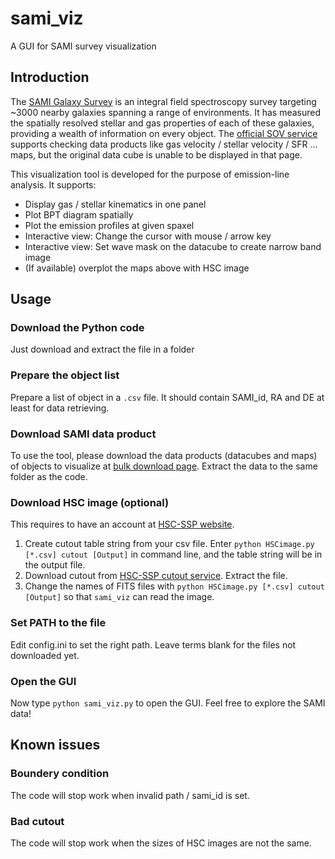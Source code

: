 # sami_viz
A GUI for SAMI survey visualization

## Introduction
The [SAMI Galaxy Survey](https://docs.datacentral.org.au/sami/) is an integral field spectroscopy survey targeting ~3000 nearby galaxies spanning a range of environments. It has measured the spatially resolved stellar and gas properties of each of these galaxies, providing a wealth of information on every object. The [official SOV service](https://datacentral.org.au/services/sov/) supports checking data products like gas velocity / stellar velocity / SFR ... maps, but the original data cube is unable to be displayed in that page.

This visualization tool is developed for the purpose of emission-line analysis. It supports:
 - Display gas / stellar kinematics in one panel
 - Plot BPT diagram spatially
 - Plot the emission profiles at given spaxel
 - Interactive view: Change the cursor with mouse / arrow key
 - Interactive view: Set wave mask on the datacube to create narrow band image
 - (If available) overplot the maps above with HSC image

## Usage
### Download the Python code
Just download and extract the file in a folder

### Prepare the object list
Prepare a list of object in a `.csv` file. It should contain SAMI_id, RA and DE at least for data retrieving.

### Download SAMI data product 
To use the tool, please download the data products (datacubes and maps) of objects to visualize at [bulk download page](https://datacentral.org.au/services/download/). Extract the data to the same folder as the code.

### Download HSC image (optional)
This requires to have an account at [HSC-SSP website](https://hsc-release.mtk.nao.ac.jp/doc/).  
1. Create cutout table string from your csv file. Enter `python HSCimage.py [*.csv] cutout [Output]` in command line, and the table string will be in the output file.
2. Download cutout from [HSC-SSP cutout service](https://hsc-release.mtk.nao.ac.jp/das_cutout/pdr2/). Extract the file.
3. Change the names of FITS files with `python HSCimage.py [*.csv] cutout [Output]` so that `sami_viz` can read the image. 

### Set PATH to the file
Edit config.ini to set the right path. Leave terms blank for the files not downloaded yet.

### Open the GUI
Now type `python sami_viz.py` to open the GUI. Feel free to explore the SAMI data!

## Known issues
### Boundery condition
The code will stop work when invalid path / sami_id is set.
### Bad cutout
The code will stop work when the sizes of HSC images are not the same.
